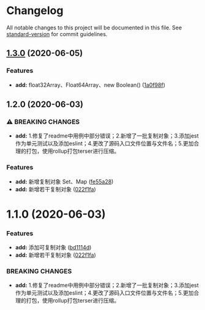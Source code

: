 # Changelog

All notable changes to this project will be documented in this file. See [standard-version](https://github.com/conventional-changelog/standard-version) for commit guidelines.

## [1.3.0](https://github.com/YMaster/js-deep-clone/compare/v1.2.0...v1.3.0) (2020-06-05)


### Features

* **add:** float32Array、Float64Array、new Boolean() ([1a0f98f](https://github.com/YMaster/js-deep-clone/commit/1a0f98f346473112a2e43bbf70a4e0ff19a74b2a))

## 1.2.0 (2020-06-03)


### ⚠ BREAKING CHANGES

* **add:** 1.修复了readme中用例中部分错误；2.新增了一批复制对象；3.添加jest作为单元测试以及添加eslint；4.更改了源码入口文件位置与文件名；5.更加合理的打包，使用rollup打包terser进行压缩。

### Features

* **add:** 新增复制对象 Set、Map ([fe55a28](https://github.com/YMaster/js-deep-clone/commit/fe55a28ce75b05268e58013909acc6c2abdc2590))
* **add:** 新增若干复制对象 ([022f1fa](https://github.com/YMaster/js-deep-clone/commit/022f1fa096e6efaf535d8727bfc4d75d4cccfad9))

# 1.1.0 (2020-06-03)


### Features

* **add:** 添加可复制对象 ([bd1114d](https://github.com/YMaster/js-deep-clone/commit/bd1114d5a4cca7515b1ea398c0c96ec35608e52a))
* **add:** 新增若干复制对象 ([022f1fa](https://github.com/YMaster/js-deep-clone/commit/022f1fa096e6efaf535d8727bfc4d75d4cccfad9))


### BREAKING CHANGES

* **add:** 1.修复了readme中用例中部分错误；2.新增了一批复制对象；3.添加jest作为单元测试以及添加eslint；4.更改了源码入口文件位置与文件名；5.更加合理的打包，使用rollup打包terser进行压缩。
